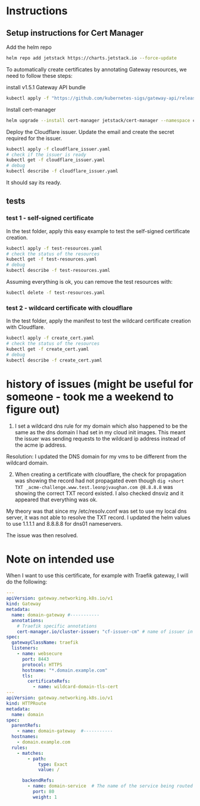# Instructions

## Setup instructions for Cert Manager

Add the helm repo
```bash
helm repo add jetstack https://charts.jetstack.io --force-update
```

To automatically create certificates by annotating Gateway resources, we need to follow these steps:

install v1.5.1 Gateway API bundle

```bash
kubectl apply -f "https://github.com/kubernetes-sigs/gateway-api/releases/download/v1.3.0/standard-install.yaml"
```

Install cert-manager
```bash
helm upgrade --install cert-manager jetstack/cert-manager --namespace cert-manager --create-namespace --version v1.17.2 --values values.yaml
```

Deploy the Cloudflare issuer. Update the email and create the secret required for the issuer.

```bash
kubectl apply -f cloudflare_issuer.yaml
# check if the issuer is ready
kubectl get -f cloudflare_issuer.yaml
# debug
kubectl describe -f cloudflare_issuer.yaml
```

It should say its ready.

## tests

### test 1 - self-signed certificate

In the test folder, apply this easy example to test the self-signed certificate creation.

```bash
kubectl apply -f test-resources.yaml
# check the status of the resources
kubectl get -f test-resources.yaml
# debug
kubectl describe -f test-resources.yaml
```

Assuming everything is ok, you can remove the test resources with:
```bash
kubectl delete -f test-resources.yaml
```
### test 2 - wildcard certificate with cloudflare
In the test folder, apply the manifest to test the wildcard certificate creation with Cloudflare.

```bash
kubectl apply -f create_cert.yaml
# check the status of the resources
kubectl get -f create_cert.yaml
# debug
kubectl describe -f create_cert.yaml
```


# history of issues (might be useful for someone - took me a weekend to figure out)

1. I set a wildcard dns rule for my domain which also happened to be the same as the dns domain I had set in my cloud init images. This meant the issuer was sending requests to the wildcard ip address instead of the acme ip address. 

Resolution: I updated the DNS domain for my vms to be different from the wildcard domain. 

2. When creating a certificate with cloudflare, the check for propagation was showing the record had not propagated even though `dig +short TXT _acme-challenge.www.test.leonpjvaughan.com @8.8.8.8` was showing the correct TXT record existed. I also checked dnsviz and it appeared that everything was ok.

My theory was that since my /etc/resolv.conf was set to use my local dns server, it was not able to resolve the TXT record. I updated the helm values to use 1.1.1.1 and 8.8.8.8 for dns01 nameservers.

The issue was then resolved.


# Note on intended use

When I want to use this certificate, for example with Traefik gateway, I will do the following:
```yaml
---
apiVersion: gateway.networking.k8s.io/v1
kind: Gateway
metadata:
  name: domain-gateway #-----------
  annotations:
    # Traefik specific annotations
    cert-manager.io/cluster-issuer: "cf-issuer-cm" # name of issuer in cloudflare_issuer.yaml
spec:
  gatewayClassName: traefik
  listeners:
    - name: websecure
      port: 8443
      protocol: HTTPS
      hostname: "*.domain.example.com"
      tls:
        certificateRefs:
          - name: wildcard-domain-tls-cert  
---
apiVersion: gateway.networking.k8s.io/v1
kind: HTTPRoute
metadata:
  name: domain
spec:
  parentRefs:
    - name: domain-gateway  #-----------
  hostnames:
    - domain.example.com
  rules:
    - matches:
        - path:
            type: Exact
            value: /

      backendRefs:
        - name: domain-service  # The name of the service being routed to
          port: 80
          weight: 1
```